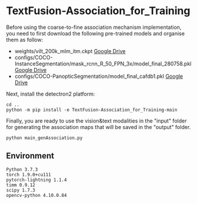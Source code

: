 # TextFusion-Association_for_Training

Before using the coarse-to-fine association mechanism implementation, you need to first download the following pre-trained models and organise them as follow:
- weights/vilt_200k_mlm_itm.ckpt [Google Drive](https://drive.google.com/file/d/1HQLo4auw5NH--dWZm507AN4WAkGRsJRP/view?usp=sharing)
- configs/COCO-InstanceSegmentation/mask_rcnn_R_50_FPN_3x/model_final_280758.pkl [Google Drive](https://drive.google.com/file/d/1y8WQ8Hoolejzd97m17Sk-NHuI06DHENr/view?usp=sharing)
- configs/COCO-PanopticSegmentation/model_final_cafdb1.pkl [Google Drive](https://drive.google.com/file/d/1Q7kFq8iazK_aJ6H9vVEV8pfw93pSADiB/view?usp=sharing)

Next, install the detectron2 platform:
```
cd ..
python -m pip install -e TextFusion-Association_for_Training-main
```

Finally, you are ready to use the vision&text modalities in the "input" folder for generating the association maps that will be saved in the "output" folder.
```
python main_genAssociation.py
```

## Environment
```
Python 3.7.3
torch 1.9.0+cu111
pytorch-lightning 1.1.4
timm 0.9.12
scipy 1.7.3
opencv-python 4.10.0.84

```
